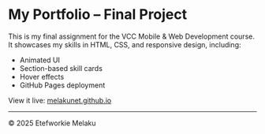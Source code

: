 # My Portfolio – Final Project

This is my final assignment for the VCC Mobile & Web Development course.  
It showcases my skills in HTML, CSS, and responsive design, including:

- Animated UI
- Section-based skill cards
- Hover effects
- GitHub Pages deployment

View it live: [melakunet.github.io](https://melakunet.github.io)

---

© 2025 Etefworkie Melaku
